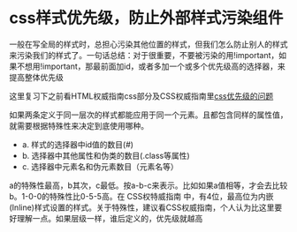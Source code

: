 
# css样式优先级，防止外部样式污染组件

一般在写全局的样式时，总担心污染其他位置的样式，但我们怎么防止别人的样式来污染我们的样式了。一句话总结：对于很重要，不要被污染的用!important，如果不想用!important，那最前面加id，或者多加一个或多个优先级高的选择器，来提高整体优先级

这里复习下之前看HTML权威指南css部分及CSS权威指南里[css优先级的问题](https://www.yuque.com/guoqzuo/js_es6/dg9u82#4944cc9c)


如果两条定义于同一层次的样式都能应用于同一个元素。且都包含同样的属性值，就需要根据特殊性来决定到底使用哪种。

- a. 样式的选择器中id值的数目(#)
- b. 选择器中其他属性和伪类的数目(.class等属性)
- c. 选择器中元素名和伪元素数目（元素名等）

a的特殊性最高，b其次，c最低。按a-b-c来表示。比如如果a值相等，才会去比较b。1-0-0的特殊性比0-5-5高。在 CSS权特威指南 中，有4位，最高位为内嵌(Inline)样式设置的样式。关于特殊性，建议看CSS权威指南，个人认为比这里要好理解一点。如果层级一样，谁后定义的，优先级就越高